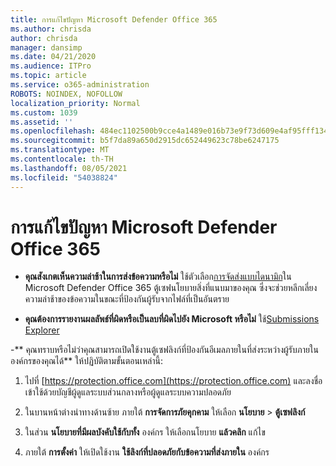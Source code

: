 ```yaml
---
title: การแก้ไขปัญหา Microsoft Defender Office 365
ms.author: chrisda
author: chrisda
manager: dansimp
ms.date: 04/21/2020
ms.audience: ITPro
ms.topic: article
ms.service: o365-administration
ROBOTS: NOINDEX, NOFOLLOW
localization_priority: Normal
ms.custom: 1039
ms.assetid: ''
ms.openlocfilehash: 484ec1102500b9cce4a1489e016b73e9f73d609e4af95fff13405857d34f3978
ms.sourcegitcommit: b5f7da89a650d2915dc652449623c78be6247175
ms.translationtype: MT
ms.contentlocale: th-TH
ms.lasthandoff: 08/05/2021
ms.locfileid: "54038824"
---
```

# <a name="troubleshooting-microsoft-defender-for-office-365"></a>การแก้ไขปัญหา Microsoft Defender Office 365

- **คุณสังเกตเห็นความล่าช้าในการส่งข้อความหรือไม่** ใช้ตัวเลือก[การจัดส่งแบบไดนามิก](/microsoft-365/security/office-365-security/dynamic-delivery-and-previewing)ใน Microsoft Defender Office 365 ตู้เซฟนโยบายสิ่งที่แนบมาของคุณ ซึ่งจะช่วยหลีกเลี่ยงความล่าช้าของข้อความในขณะที่ป้องกันผู้รับจากไฟล์ที่เป็นอันตราย

- **คุณต้องการรายงานผลลัพธ์ที่ผิดหรือเป็นลบที่ผิดไปยัง Microsoft หรือไม่** ใช้[Submissions Explorer](https://protection.office.com/reportsubmission)

-** คุณทราบหรือไม่ว่าคุณสามารถเปิดใช้งานตู้เซฟลิงก์ที่ป้องกันอีเมลภายในที่ส่งระหว่างผู้รับภายในองค์กรของคุณได้** ให้ปฏิบัติตามขั้นตอนเหล่านี้:

  1. ไปที่ [https://protection.office.com](https://protection.office.com) และลงชื่อเข้าใช้ด้วยบัญชีผู้ดูแลระบบส่วนกลางหรือผู้ดูแลระบบความปลอดภัย

  2. ในบานหน้าต่างนําทางด้านซ้าย ภายใต้ **การจัดการภัยคุกคาม** ให้เลือก **นโยบาย** \> **ตู้เซฟลิงก์**

  3. ในส่วน **นโยบายที่มีผลบังคับใช้กับทั้ง** องค์กร ให้เลือกนโยบาย **แล้วคลิก** แก้ไข

  4. ภายใต้ **การตั้งค่า** ให้เปิดใช้งาน **ใช้ลิงก์ที่ปลอดภัยกับข้อความที่ส่งภายใน** องค์กร
